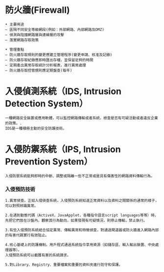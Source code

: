 # 防火牆(Firewall)
```
• 主要用途
– 區隔不同安全等級網段(例如：外部網路、內部網路及DMZ)
– 偵測與阻擋網路層與連線層的攻擊
– 落實網路存取政策

• 管理重點
– 防火牆存取規則的變更應建立管理程序(變更申請、核准及記錄)
– 防火牆存取紀錄應即時匯出存檔，並保留足夠的時間
– 定期產出異常存取統計分析報表，進行異常處理
– 防火牆存取控管規則應定期盤查(每年)
```
# 入侵偵測系統（IDS, Intrusion Detection System）
```
一種網路安全裝置或應用軟體，可以監控網路傳輸或者系統，檢查是否有可疑活動或者違反企業的政策。.
IDS是一種積極主動的安全防護技術。
```

# 入侵防禦系統（IPS, Intrusion Prevention System）
```
入侵防禦系統能夠即時的中斷、調整或隔離一些不正常或是具有傷害性的網路資料傳輸行為。
```
### 入侵預防技術
```
1.異常偵查。正如入侵偵查系統，入侵預防系統知道正常資料以及資料之間關係的通常的樣子，可以對照辨識異常。

2.在遇到動態代碼（ActiveX，JavaApplet，各種指令語言script languages等等）時，
先把它們放在沙盤內，觀察其行為動向，如果發現有可疑情況，則停止傳輸，禁止執行。

3.有些入侵預防系統結合協定異常、傳輸異常和特徵偵查，對通過閘道器或防火牆進入網路內部的有害代碼實行有效阻止。

4.核心基礎上的防護機制。用戶程式通過系統指令享用資源（如儲存區、輸入輸出裝置、中央處理器等）。
入侵預防系統可以截獲有害的系統請求。

5.對Library、Registry、重要檔案和重要的資料夾進行防守和保護。
```

